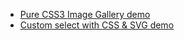  - [Pure CSS3 Image Gallery demo](http://gotomi.github.com/playground/image-gallery/)
 - [Custom select with CSS & SVG demo](http://gotomi.github.com/playground/custom-select/)

